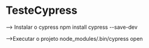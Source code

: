 # TesteCypress


--> Instalar o cypress
npm install cypress --save-dev

-->Executar o projeto
node_modules/.bin/cypress open

